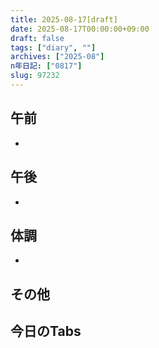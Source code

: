 ```yaml
---
title: 2025-08-17[draft]
date: 2025-08-17T00:00:00+09:00
draft: false
tags: ["diary", ""]
archives: ["2025-08"]
n年日記: ["0817"]
slug: 97232
---
```

## 午前
- 
## 午後
- 
## 体調
- 
## その他
## 今日のTabs